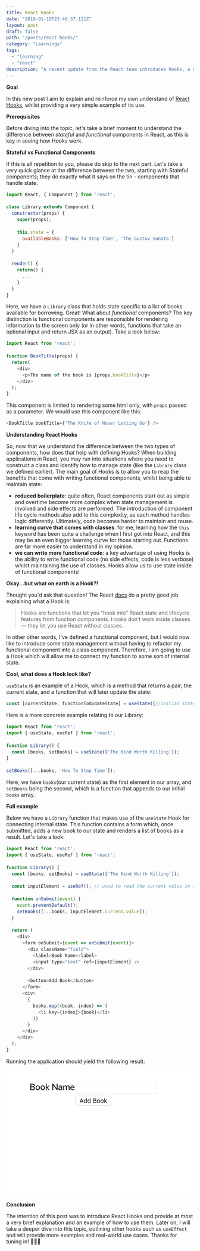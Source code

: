 ```yaml
---
title: React Hooks
date: "2019-01-19T23:46:37.121Z"
layout: post
draft: false
path: "/posts/react-hooks/"
category: "Learnings"
tags:
  - "learning"
  - "react"
description: "A recent update from the React team introduces Hooks, a neat way of handling state inside of functional components. Curious? Let's take a look!"
---
```


**Goal**

In this new post I aim to explain and reinforce my own understand of  [React Hooks](https://reactjs.org/docs/hooks-overview.html), whilst providing a very simple example of its use.

**Prerequisites**

Before diving into the topic, let's take a brief moment to understand the difference between _stateful_ and _functional_ components in React, as this is key in seeing how Hooks work.

**Stateful vs Functional Components**

If this is all repetition to you, please do skip to the next part. Let's take a very quick glance at the difference between the two, starting with Stateful components; they do exactly what it says on the tin - components that handle state.

```javascript
import React, { Component } from 'react';

class Library extends Component {
  constructor(props) {
    super(props);
    
    this.state = {
      availableBooks: ['How To Stop Time', 'The Gustuv Sonata']
    }
  }
  
  render() {
    return() {
      ...
    }
  }
}
```
Here, we have a `Library` class that holds state specific to a list of books available for borrowing. Great! What about  _functional_ components? The key distinction is functional components are responsible for rendering information to the screen only (or in other words, functions that take an optional input and return JSX as an output). Take a look below:

```javascript
import React from 'react';

function BookTitle(props) {
  return(
    <div>
      <p>The name of the book is {props.bookTitle}</p>
    </div>
  );
}
```

This component is limited to rendering some html only, with `props` passed as a parameter. We would use this component like this:

```javascript
<BookTitle bookTitle={'The Knife of Never Letting Go'} />
```

**Understanding React Hooks**

So, now that we understand the difference between the two types of components, how does that help with defining Hooks? When building applications in React, you may run into situations where you need to construct a class and identify how to manage state (like the `Library` class we defined earlier). The main goal of Hooks is to allow you to reap the benefits that come with writing functional components, whilst being able to maintain state:

- **reduced boilerplate**: quite often,  React components start out as simple and overtime become more complex when state management is involved and side effects are performed. The introduction of component life cycle methods also add to this complexity, as each method handles logic differently. Ultimately, code becomes harder to maintain and reuse. 
- **learning curve that comes with classes**: for me, learning how the `this` keyword has been quite a challenge when I first got into React, and this may be an even bigger learning curve for those starting out. Functions are far more easier to understand in my opinion.
- **we can write more functional code**: a key advantage of using Hooks is the ability to write functional code (no side effects, code is less verbose) whilst maintaining the use of classes. Hooks allow us to use state inside of functional components!

**Okay...but what on earth is a Hook?!**

Thought you'd ask that question! The React [docs](https://reactjs.org/docs/hooks-overview.html#but-what-is-a-hook) do a pretty good job explaining what a Hook is:

 > Hooks are functions that let you “hook into” React state and lifecycle features from function components. Hooks don’t work inside classes — they let you use React without classes. 

In other other words, I've defined a functional component, but I would now like to introduce some state management without having to refactor my functional component into a class component. Therefore, I am going to use a Hook which will allow me to connect my function to some sort of internal state.

**Cool, what does a Hook look like?**

`useState` is an example of a Hook, which is a method that returns a pair; the current state, and a function that will later update the state:

```javascript
const [currentState, functionToUpdateState] = useState([//initial state]);
```
Here is a more concrete example relating to our Library:

```javascript
import React from 'react';
import { useState, useRef } from 'react';

function Library() {
  const [books, setBooks] = useState(['The Kind Worth Killing']);
}

setBooks([...books, 'How To Stop Time']);
```

Here, we have `books`(our current state) as the first element in our array, and `setBooks` being the second, which is a function that appends to our initial `books` array.

**Full example**

Below we have a `Library` function that makes use of the `useState` Hook for connecting internal state. This function contains a form which, once submitted, adds a new book to our state and renders a list of books as a result. Let's take a look:

```javascript
import React from 'react';
import { useState, useRef } from 'react';

function Library() {
  const [books, setBooks] = useState(['The Kind Worth Killing']);

  const inputElement = useRef(); // used to read the current value in an input field

  function onSubmit(event) {
    event.preventDefault();
    setBooks([...books, inputElement.current.value]);
  }

  return (
    <div>
      <form onSubmit={event => onSubmit(event)}>
        <div className="field">
          <label>Book Name</label>
          <input type="text" ref={inputElement} />
        </div>

        <button>Add Book</button>
      </form>
      <div>
        {
          books.map((book, index) => (
            <li key={index}>{book}</li>
          ))
        }
      </div>
    </div>
  );
}
```

Running the application should yield the following result:

![Alt Text](./addBook.gif)

**Conclusion**

The intention of this post was to introduce React Hooks and provide at most a very brief explanation and an example of how to use them. Later on, I will take a deeper dive into this topic, outlining other hooks such as `useEffect` and will provide more examples and real-world use cases. Thanks for tuning in! 🙅🏾‍♂️



